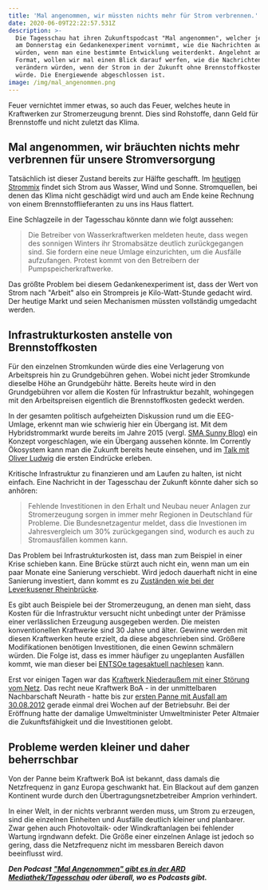 ```yaml
---
title: 'Mal angenommen, wir müssten nichts mehr für Strom verbrennen.'
date: 2020-06-09T22:22:57.531Z
description: >-
  Die Tagesschau hat ihren Zukunftspodcast "Mal angenommen", welcher jede Woche
  am Donnerstag ein Gedankenexperiment vornimmt, wie die Nachrichten aussehen
  würden, wenn man eine bestimmte Entwicklung weiterdenkt. Angelehnt an dieses
  Format, wollen wir mal einen Blick darauf werfen, wie die Nachrichten sich
  verändern würden, wenn der Strom in der Zukunft ohne Brennstoffkosten erzeugt
  würde. Die Energiewende abgeschlossen ist. 
image: /img/mal_angenommen.png
---
```

Feuer vernichtet immer etwas, so auch das Feuer, welches heute in Kraftwerken zur Stromerzeugung brennt. Dies sind Rohstoffe, dann Geld für Brennstoffe und nicht zuletzt das Klima. 

## Mal angenommen, wir bräuchten nichts mehr verbrennen für unsere Stromversorgung

Tatsächlich ist dieser Zustand bereits zur Hälfte geschafft. Im [heutigen Strommix](https://corrently.blog/post/erneuerbare-knacken-im-ersten-quartal-2020-die-50-marke/) findet sich Strom aus Wasser, Wind und Sonne. Stromquellen, bei denen das Klima nicht geschädigt wird und auch am Ende keine Rechnung von einem Brennstofflieferanten zu uns ins Haus flattert.

Eine Schlagzeile in der Tagesschau könnte dann wie folgt aussehen:

> Die Betreiber von Wasserkraftwerken meldeten heute, dass wegen des sonnigen Winters ihr Stromabsätze deutlich zurückgegangen sind.  Sie fordern eine neue Umlage einzurichten, um die Ausfälle aufzufangen. Protest kommt von den Betreibern der Pumpspeicherkraftwerke.

Das größte Problem bei diesem Gedankenexperiment ist, dass der Wert von Strom nach "Arbeit" also ein Strompreis je Kilo-Watt-Stunde gedacht wird. Der heutige Markt und seien Mechanismen müssten vollständig umgedacht werden.

## Infrastrukturkosten anstelle von Brennstoffkosten

Für den einzelnen Stromkunden würde dies eine Verlagerung von Arbeitspreis hin zu Grundgebühren gehen. Wobei nicht jeder Stromkunde dieselbe Höhe an Grundgebühr hätte. Bereits heute wird in den Grundgebühren vor allem die Kosten für Infrastruktur bezahlt, wohingegen mit den Arbeitspreisen eigentlich die Brennstoffkosten gedeckt werden.

In der gesamten politisch aufgeheizten Diskussion rund um die EEG-Umlage, erkennt man wie schwierig hier ein Übergang ist. Mit dem Hybridstrommarkt wurde bereits im Jahre 2015 (vergl. [SMA Sunny Blog](https://www.sma-sunny.com/was-ist-eigentlich-ein-hybridstrommarkt/)) ein Konzept vorgeschlagen, wie ein Übergang aussehen könnte. Im Corrently Ökosystem kann man die Zukunft bereits heute einsehen, und im [Talk mit Oliver Ludwig](https://youtu.be/IIZmybT9Jhs) die ersten Eindrücke erleben.

Kritische Infrastruktur zu finanzieren und am Laufen zu halten, ist nicht einfach. Eine Nachricht in der Tagesschau der Zukunft könnte daher sich so anhören:

> Fehlende Investitionen in den Erhalt und Neubau neuer Anlagen zur Stromerzeugung sorgen in immer mehr Regionen in Deutschland für Probleme. Die Bundesnetzagentur meldet, dass die Investionen im Jahresvergleich um 30% zurückgegangen sind, wodurch es auch zu Stromausfällen kommen kann.

Das Problem bei Infrastrukturkosten ist, dass man zum Beispiel in einer Krise schieben kann. Eine Brücke stürzt auch nicht ein, wenn man um ein paar Monate eine Sanierung verschiebt. Wird jedoch dauerhaft nicht in eine Sanierung investiert, dann kommt es zu [Zuständen wie bei der Leverkusener Rheinbrücke](https://www.deutschlandfunkkultur.de/bauskandal-in-nrw-leverkusener-rheinbruecke-verzoegert-sich.1001.de.html?dram:article_id=476983).

Es gibt auch Beispiele bei der Stromerzeugung, an denen man sieht, dass Kosten für die Infrastruktur versucht nicht unbedingt unter der Prämisse einer verlässlichen Erzeugung ausgegeben werden. Die meisten konventionellen Kraftwerke sind 30 Jahre und älter. Gewinne werden mit diesen Kraftwerken heute erzielt, da diese abgeschrieben sind. Größere Modifikationen benötigen Investitionen, die einen Gewinn schmälern würden. Die Folge ist, dass es immer häufiger zu ungeplanten Ausfällen kommt, wie man dieser bei [ENTSOe tagesaktuell nachlesen](https://transparency.entsoe.eu/outage-domain/r2/unavailabilityOfProductionAndGenerationUnits/show) kann.

Erst vor einigen Tagen war das [Kraftwerk Niederaußem mit einer Störung vom Netz](https://corrently.blog/post/die-dunkelmacher-heute-niederau%C3%9Fem/). Das recht neue Kraftwerk BoA - in der unmittelbaren Nachbarschaft Neurath - hatte bis zur [ersten Panne mit Ausfall am 30.08.2012](https://de.wikipedia.org/wiki/Kraftwerk_Neurath#Probleme) gerade einmal drei Wochen auf der Betriebsuhr. Bei der Eröffnung hatte der damalige Umweltminister Umweltminister Peter Altmaier die Zukunftsfähigkeit und die Investitionen gelobt.

## Probleme werden kleiner und daher beherrschbar

Von der Panne beim Kraftwerk BoA ist bekannt, dass damals die Netzfrequenz in ganz Europa geschwankt hat. Ein Blackout auf dem ganzen Kontinent wurde durch den Übertragungsnetzbetreiber Amprion verhindert.

In einer Welt, in der nichts verbrannt werden muss, um Strom zu erzeugen, sind die einzelnen Einheiten und Ausfälle deutlich kleiner und planbarer.  Zwar gehen auch Photovoltaik- oder Windkraftanlagen bei fehlender Wartung irgndwann defekt. Die Größe einer einzelnen Anlage ist jedoch so gering, dass die Netzfrequenz nicht im messbaren Bereich davon beeinflusst wird.

_**Den Podcast**_ [_**"Mal Angenommen" gibt es in der ARD Mediathek/Tagesschau**_](https://www.tagesschau.de/multimedia/podcasts/mal-angenommen-101.html) _**oder überall, wo es Podcasts gibt.**_
